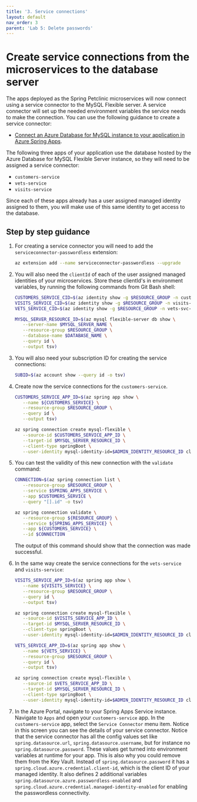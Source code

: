 ```yaml
---
title: '3. Service connections'
layout: default
nav_order: 3
parent: 'Lab 5: Delete passwords'
---
```


# Create service connections from the microservices to the database server

The apps deployed as the Spring Petclinic microservices will now connect using a service connector to the MySQL Flexible server. A service connector will set up the needed environment variables the service needs to make the connection. You can use the following guidance to create a service connector:

- [Connect an Azure Database for MySQL instance to your application in Azure Spring Apps](https://learn.microsoft.com/azure/spring-apps/how-to-bind-mysql?tabs=Service-Connector).

The following three apps of your application use the database hosted by the Azure Database for MySQL Flexible Server instance, so they will need to be assigned a service connector:

- `customers-service`
- `vets-service`
- `visits-service`

Since each of these apps already has a user assigned managed identity assigned to them, you will make use of this same identity to get access to the database.

## Step by step guidance

1. For creating a service connector you will need to add the `serviceconnector-passwordless` extension:

   ```bash
   az extension add --name serviceconnector-passwordless --upgrade
   ```

1. You will also need the `clientId` of each of the user assigned managed identities of your microservices. Store these clientId's in environment variables, by running the following commands from Git Bash shell:

   ```bash
   CUSTOMERS_SERVICE_CID=$(az identity show -g $RESOURCE_GROUP -n customers-svc-uid --query clientId -o tsv)
   VISITS_SERVICE_CID=$(az identity show -g $RESOURCE_GROUP -n visits-svc-uid --query clientId -o tsv)
   VETS_SERVICE_CID=$(az identity show -g $RESOURCE_GROUP -n vets-svc-uid --query clientId -o tsv)

   MYSQL_SERVER_RESOURCE_ID=$(az mysql flexible-server db show \
      --server-name $MYSQL_SERVER_NAME \
      --resource-group $RESOURCE_GROUP \
      --database-name $DATABASE_NAME \
      --query id \
      --output tsv)
   ```

1. You will also need your subscription ID for creating the service connections:

   ```bash
   SUBID=$(az account show --query id -o tsv)
   ```

1. Create now the service connections for the `customers-service`.

   ```bash
   CUSTOMERS_SERVICE_APP_ID=$(az spring app show \
      --name ${CUSTOMERS_SERVICE} \
      --resource-group $RESOURCE_GROUP \
      --query id \
      --output tsv)

   az spring connection create mysql-flexible \
      --source-id $CUSTOMERS_SERVICE_APP_ID \
      --target-id $MYSQL_SERVER_RESOURCE_ID \
      --client-type springBoot \
      --user-identity mysql-identity-id=$ADMIN_IDENTITY_RESOURCE_ID client-id=$CUSTOMERS_SERVICE_CID subs-id=$SUBID
   ```

1. You can test the validity of this new connection with the `validate` command: 

   ```bash
   CONNECTION=$(az spring connection list \
      --resource-group $RESOURCE_GROUP \
      --service $SPRING_APPS_SERVICE \
      --app $CUSTOMERS_SERVICE \
      --query "[].id" -o tsv)
   
   az spring connection validate \
      --resource-group ${RESOURCE_GROUP} \
      --service ${SPRING_APPS_SERVICE} \
      --app ${CUSTOMERS_SERVICE} \
      --id $CONNECTION
   ```

   The output of this command should show that the connection was made successful.

1. In the same way create the service connections for the `vets-service` and `visits-service`: 

   ```bash
   VISITS_SERVICE_APP_ID=$(az spring app show \
      --name ${VISITS_SERVICE} \
      --resource-group $RESOURCE_GROUP \
      --query id \
      --output tsv)

   az spring connection create mysql-flexible \
      --source-id $VISITS_SERVICE_APP_ID \
      --target-id $MYSQL_SERVER_RESOURCE_ID \
      --client-type springBoot \
      --user-identity mysql-identity-id=$ADMIN_IDENTITY_RESOURCE_ID client-id=$VISITS_SERVICE_CID subs-id=$SUBID
   
   VETS_SERVICE_APP_ID=$(az spring app show \
      --name ${VETS_SERVICE} \
      --resource-group $RESOURCE_GROUP \
      --query id \
      --output tsv)

   az spring connection create mysql-flexible \
      --source-id $VETS_SERVICE_APP_ID \
      --target-id $MYSQL_SERVER_RESOURCE_ID \
      --client-type springBoot \
      --user-identity mysql-identity-id=$ADMIN_IDENTITY_RESOURCE_ID client-id=$VETS_SERVICE_CID subs-id=$SUBID
   ```

1. In the Azure Portal, navigate to your Spring Apps Service instance. Navigate to `Apps` and open your `customers-service` app. In the `customers-service` app, select the `Service Connector` menu item. Notice in this screen you can see the details of your service connector. Notice that the service connector has all the config values set like `spring.datasource.url`, `spring.datasource.username`, but for instance no `spring.datasource.password`. These values get turned into environment variables at runtime for your app. This is also why you could remove them from the Key Vault. Instead of `spring.datasource.password` it has a `spring.cloud.azure.credential.client-id`, which is the client ID of your managed identity. It also defines 2 additional variables `spring.datasource.azure.passwordless-enabled` and `spring.cloud.azure.credential.managed-identity-enabled` for enabling the passwordless connectivity.

